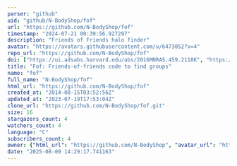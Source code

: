 ```yaml
---
parser: "github"
uid: "github/N-BodyShop/fof"
url: "https://github.com/N-BodyShop/fof"
timestamp: "2024-07-21 00:39:56.927297"
description: "Friends of Friends halo finder"
avatar: "https://avatars.githubusercontent.com/u/6473052?v=4"
repo_url: "https://github.com/N-BodyShop/fof"
doi: ["https://ui.adsabs.harvard.edu/abs/2016MNRAS.459.2118K", "https://ui.adsabs.harvard.edu/abs/2024ascl.soft07012N/abstract"]
title: "Fof: Friends-of-friends code to find groups"
name: "fof"
full_name: "N-BodyShop/fof"
html_url: "https://github.com/N-BodyShop/fof"
created_at: "2014-08-15T03:52:56Z"
updated_at: "2023-07-19T17:53:04Z"
clone_url: "https://github.com/N-BodyShop/fof.git"
size: 16
stargazers_count: 4
watchers_count: 4
language: "C"
subscribers_count: 4
owner: {"html_url": "https://github.com/N-BodyShop", "avatar_url": "https://avatars.githubusercontent.com/u/6473052?v=4", "login": "N-BodyShop", "type": "Organization"}
date: "2025-08-09 14:29:17.741163"
---
```

